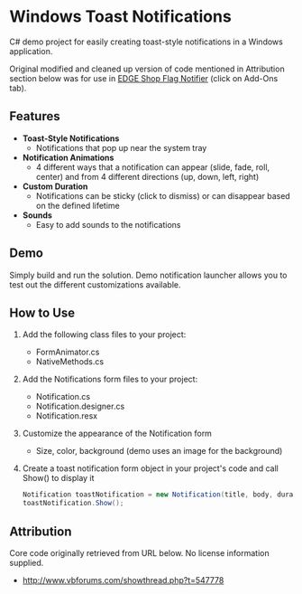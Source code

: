 Windows Toast Notifications
========================

C# demo project for easily creating toast-style notifications in a Windows application. 

Original modified and cleaned up version of code mentioned in Attribution section below was for use in [EDGE Shop Flag Notifier](http://www.autopoint.com/helpdesk) (click on Add-Ons tab).

Features
---------------------

* **Toast-Style Notifications**
	* Notifications that pop up near the system tray
* **Notification Animations**
	* 4 different ways that a notification can appear (slide, fade, roll, center) and from 4 different directions (up, down, left, right)
* **Custom Duration**
	* Notifications can be sticky (click to dismiss) or can disappear based on the defined lifetime
* **Sounds**
	* Easy to add sounds to the notifications

Demo
---------------------

Simply build and run the solution. Demo notification launcher allows you to test out the different customizations available.

How to Use
---------------------

1. Add the following class files to your project:
	- FormAnimator.cs
	- NativeMethods.cs
2. Add the Notifications form files to your project:
	- Notification.cs
	- Notification.designer.cs
	- Notification.resx
3. Customize the appearance of the Notification form
	- Size, color, background (demo uses an image for the background)
4. Create a toast notification form object in your project's code and call Show() to display it

    ```csharp
    Notification toastNotification = new Notification(title, body, duration, animationMethod, animationDirection);
    toastNotification.Show();
    ```

Attribution
---------------------

Core code originally retrieved from URL below. No license information supplied. 
* http://www.vbforums.com/showthread.php?t=547778
